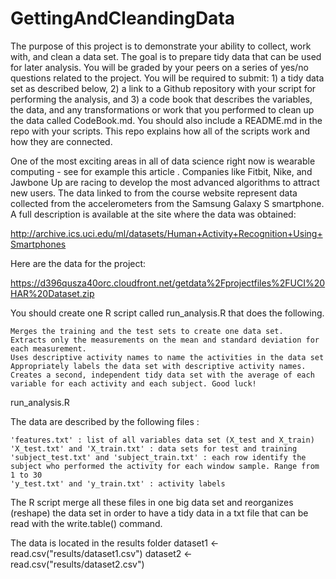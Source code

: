 # GettingAndCleandingData
The purpose of this project is to demonstrate your ability to collect, work with, and clean a data set. The goal is to prepare tidy data that can be used for later analysis. You will be graded by your peers on a series of yes/no questions related to the project. You will be required to submit: 1) a tidy data set as described below, 2) a link to a Github repository with your script for performing the analysis, and 3) a code book that describes the variables, the data, and any transformations or work that you performed to clean up the data called CodeBook.md. You should also include a README.md in the repo with your scripts. This repo explains how all of the scripts work and how they are connected.

One of the most exciting areas in all of data science right now is wearable computing - see for example this article . Companies like Fitbit, Nike, and Jawbone Up are racing to develop the most advanced algorithms to attract new users. The data linked to from the course website represent data collected from the accelerometers from the Samsung Galaxy S smartphone. A full description is available at the site where the data was obtained:

http://archive.ics.uci.edu/ml/datasets/Human+Activity+Recognition+Using+Smartphones

Here are the data for the project:

https://d396qusza40orc.cloudfront.net/getdata%2Fprojectfiles%2FUCI%20HAR%20Dataset.zip

You should create one R script called run_analysis.R that does the following.

    Merges the training and the test sets to create one data set.
    Extracts only the measurements on the mean and standard deviation for each measurement.
    Uses descriptive activity names to name the activities in the data set
    Appropriately labels the data set with descriptive activity names.
    Creates a second, independent tidy data set with the average of each variable for each activity and each subject. Good luck!

run_analysis.R

The data are described by the following files :

    'features.txt' : list of all variables data set (X_test and X_train)
    'X_test.txt' and 'X_train.txt' : data sets for test and training
    'subject_test.txt' and 'subject_train.txt' : each row identify the subject who performed the activity for each window sample. Range from 1 to 30
    'y_test.txt' and 'y_train.txt' : activity labels

The R script merge all these files in one big data set and reorganizes (reshape) the data set in order to have a tidy data in a txt file that can be read with the write.table() command.


The data is located in the results folder dataset1 <- read.csv("results/dataset1.csv") dataset2 <- read.csv("results/dataset2.csv") 
